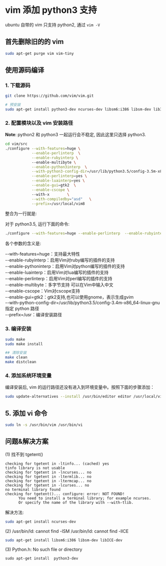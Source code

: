 
# vim 添加 python3 支持   

ubuntu 自带的 vim 只支持 python2, 通过 `vim -V`

## 首先删除旧的的 vim   

```bash
sudo apt-get purge vim vim-tiny
```

## 使用源码编译   

### 1. 下载源码   

```bash
git clone https://github.com/vim/vim.git

# 预安装
sudo apt-get install python3-dev ncurses-dev libsm6:i386 libsm-dev libICE-dev
```

### 2. 配置模块以及 vim 安装路径      

**Note**: python2 和 python3 一起运行会不稳定, 因此这里只选择 python3.   

```bash
cd vim/src
./configure --with-features=huge \
            --enable-perlinterp  \
            --enable-rubyinterp \ 
            --enable-multibyte \
            --enable-python3interp  \
            --with-python3-config-dir=/usr/lib/python3.5/config-3.5m-x86_64-linux-gnu \
            --enable-perlinterp=yes \
            --enable-luainterp=yes \
            --enable-gui=gtk2  \
            --enable-cscope \ 
            --with-x        \
            --with-compiledby="asd"   \
            --prefix=/usr/local/vim8  
```

整合为一行就是:  

对于 python3.5, 运行下面的命令:   

```bash
./configure --with-features=huge --enable-perlinterp  --enable-rubyinterp  --enable-multibyte --enable-python3interp  --with-python3-config-dir=/usr/lib/python3.5/config-3.5m-x86_64-linux-gnu --enable-perlinterp=yes --enable-luainterp=yes --enable-gui=gtk2 --enable-cscope  --with-x --with-compiledby="asd" --prefix=/usr/local/vim8  
```

各个参数的含义是:  

--with-features=huge：支持最大特性     
--enable-rubyinterp：启用Vim对ruby编写的插件的支持     
--enable-pythoninterp：启用Vim对python编写的插件的支持     
--enable-luainterp：启用Vim对lua编写的插件的支持   
--enable-perlinterp：启用Vim对perl编写的插件的支持   
--enable-multibyte：多字节支持 可以在Vim中输入中文   
--enable-cscope：Vim对cscope支持   
--enable-gui=gtk2：gtk2支持,也可以使用gnome，表示生成gvim   
--with-python-config-dir=/usr/lib/python3.5/config-3.4m-x86_64-linux-gnu 指定 python 路径   
--prefix=/usr：编译安装路径   

### 3. 编译安装

```bash
sudo make
sudo make install

## 清除安装  
make clean
make distclean
```

### 4. 添加系统环境变量   

编译安装后, vim 的运行路径还没有进入到环境变量中。按照下面的步骤添加：   

```bash
sudo update-alternatives --install /usr/bin/editor editor /usr/local/vim8/bin/vim 1  && sudo update-alternatives --set editor /usr/local/vim8/bin/vim && sudo update-alternatives --install /usr/bin/vim vim /usr/local/vim8/bin/vim 1 && sudo update-alternatives --set vim /usr/local/vim8/bin/vim
```

## 5. 添加 vi 命令 

```bash
sudo ln -s /usr/bin/vim /usr/bin/vi
```

## 问题&解决方案 

(1) 找不到 tgetent()  

```
checking for tgetent in -ltinfo... (cached) yes
tinfo library is not usable
checking for tgetent in -lncurses... no
checking for tgetent in -ltermlib... no
checking for tgetent in -ltermcap... no
checking for tgetent in -lcurses... no
no terminal library found
checking for tgetent()... configure: error: NOT FOUND!
      You need to install a terminal library; for example ncurses.
      Or specify the name of the library with --with-tlib.

```

解决方法:   

```bash
sudo apt-get install ncurses-dev
```

(2) /usr/bin/ld: cannot find -lSM
/usr/bin/ld: cannot find -lICE

```bash
sudo apt-get install libsm6:i386 libsm-dev libICE-dev 
```

(3) Python.h: No such file or directory   

```
sudo apt-get install  python3-dev
```